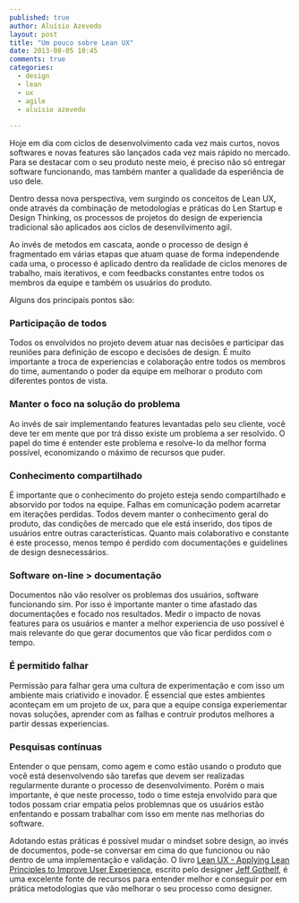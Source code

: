 ```yaml
---
published: true
author: Aluísio Azevedo
layout: post
title: "Um pouco sobre Lean UX"
date: 2013-08-05 10:45
comments: true
categories:
  - design
  - lean
  - ux
  - agile
  - aluisio azevedo
  
---
```



Hoje em dia com ciclos de desenvolvimento cada vez mais curtos, novos softwares e novas features são lançados cada vez mais rápido no mercado. Para se destacar com o seu produto neste meio, é preciso não só entregar software funcionando, mas também manter a qualidade da esperiência de uso dele.

Dentro dessa nova perspectiva, vem surgindo os conceitos de Lean UX, onde através da combinação de metodologias e práticas do Len Startup e Design Thinking, os processos de projetos do design de experiencia tradicional são aplicados aos ciclos de desenvilvimento agil.

<!--more-->


Ao invés de metodos em cascata, aonde o processo de design é fragmentado em várias etapas que atuam quase de forma independende cada uma, o processo é aplicado dentro da realidade de ciclos menores de trabalho, mais iterativos, e com feedbacks constantes entre todos os membros da equipe e também os usuários do produto.



Alguns dos principais pontos são:



### Participação de todos

Todos os envolvidos no projeto devem atuar nas decisões e participar das reuniões para definição de escopo e decisões de design. É muito importante a troca de experiencias e colaboração entre todos os membros do time, aumentando o poder da equipe em melhorar o produto com diferentes pontos de vista.


### Manter o foco na solução do problema

Ao invés de sair implementando features levantadas pelo seu cliente, você deve ter em mente que por trá disso existe um problema a ser resolvido. O papel do time é entender este problema e resolve-lo da melhor forma possível, economizando o máximo de recursos que puder.


### Conhecimento compartilhado

É importante que o conhecimento do projeto esteja sendo compartilhado e absorvido por todos na equipe. Falhas em comunicação podem acarretar em iterações perdidas. Todos devem manter o conhecimento geral do produto, das condições de mercado que ele está inserido, dos tipos de usuários entre outras características. Quanto mais colaborativo e constante é este processo, menos tempo é perdido com documentações e guidelines de design desnecessários.


### Software on-line > documentação

Documentos não vão resolver os problemas dos usuários, software funcionando sim. Por isso é importante manter o time afastado das documentações e focado nos resultados. Medir o impacto de novas features para os usuários e manter a melhor experiencia de uso possível é mais relevante do que gerar documentos que vão ficar perdidos com o tempo.


### É permitido falhar

Permissão para falhar gera uma cultura de experimentação e com isso um ambiente mais criativido e inovador. É essencial que estes ambientes aconteçam em um projeto de ux, para que a equipe consiga experiementar novas soluções, aprender com as falhas e contruir produtos melhores a partir dessas experiencias.


### Pesquisas contínuas

Entender o que pensam, como agem e como estão usando o produto que você está desenvolvendo são tarefas que devem ser realizadas regularmente durante o processo de desenvolvimento. Porém o mais importante, é que neste processo, todo o time esteja envolvido para que todos possam criar empatia pelos problemnas que os usuários estão enfentando e possam trabalhar com isso em mente nas melhorias do software.





Adotando estas práticas é possível mudar o mindset sobre design, ao invés de documentos, pode-se conversar em cima do que funcionou ou não dentro de uma implementação e validação. O livro [Lean UX - Applying Lean Principles to Improve User Experience](http://www.leanuxbook.com/), escrito pelo designer [Jeff Gothelf](http://www.jeffgothelf.com/blog/), é uma excelente fonte de recursos para entender melhor e conseguir por em prática metodologias que vão melhorar o seu processo como designer.














